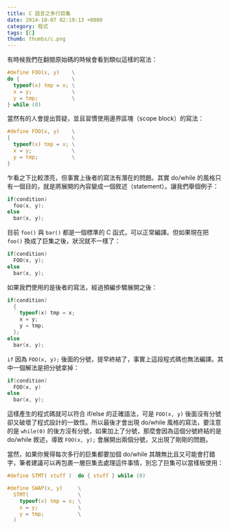 ```yaml
---
title: C 語言之多行巨集
date: 2014-10-07 02:19:13 +0800
category: 程式
tags: [C]
thumb: thumbs/c.png
---
```


有時候我們在翻閱原始碼的時候會看到類似這樣的寫法：

```c
#define FOO(x, y)    \
do {                 \
  typeof(x) tmp = x; \
  x = y;             \
  y = tmp;           \
} while (0)
```

當然有的人會提出質疑，並且習慣使用邊界區塊（scope block）的寫法：

```c
#define FOO(x, y)    \
{                    \
  typeof(x) tmp = x; \
  x = y;             \
  y = tmp;           \
}
```

乍看之下比較漂亮，但事實上後者的寫法有潛在的問題。其實 do/while 的風格只有一個目的，就是將展開的內容變成一個敘述（statement）。讓我們舉個例子：

```c
if(condition)
  foo(x, y);
else
  bar(x, y);
```

目前 `foo()` 與 `bar()` 都是一個標準的 C 函式，可以正常編譯。但如果現在把 `foo()` 換成了巨集之後，狀況就不一樣了：

```c
if(condition)
  FOO(x, y);
else
  bar(x, y);
```

如果我們使用的是後者的寫法，經過預編步驟展開之後：

```c
if(condition)
  {
    typeof(x) tmp = x;
    x = y;
    y = tmp;
  };
else
  bar(x, y);
```

`if` 因為 `FOO(x, y);` 後面的分號，提早終結了，事實上這段程式碼也無法編譯。其中一個解法是把分號拿掉：

```c
if(condition)
  FOO(x, y)
else
  bar(x, y);
```

這樣產生的程式碼就可以符合 if/else 的正確語法，可是 `FOO(x, y)` 後面沒有分號卻又破壞了程式設計的一致性。所以最後才會出現 do/while 風格的寫法，要注意的是 `while(0)` 的後方沒有分號，如果加上了分號，那麼會因為這個分號終結的是 do/while 敘述，導致 `FOO(x, y);` 會展開出兩個分號，又出現了剛剛的問題。

當然，如果你覺得每次多行的巨集都要加個 do/while 其醜無比且又可能會打錯字，筆者建議可以再包裹一層巨集去處理這件事情，別忘了巨集可以當樣板使用：

```c
#define STMT( stuff )  do { stuff } while (0)

#define SWAP(x, y)     \
  STMT(                \
    typeof(x) tmp = x; \
    x = y;             \
    y = tmp;           \
  )
```
